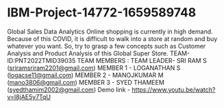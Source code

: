 # IBM-Project-14772-1659589748
Global Sales Data Analytics
Online shopping is currently in high demand. Because of this COVID, it is difficult to walk into a store at random and buy whatever you want. So, try to grasp a few concepts such as Customer Analysis and Product Analysis of this Global Super Store.
TEAM-ID:PNT2022TMID39035
TEAM MEMBERS : TEAM LEADER- SRI RAM S (sriramsriram2201@gmail.com) 
MEMBER 1 - LOGANATHAN S (logacse11@gmail.com) 
MEMBER 2 - MANOJKUMAR M (mano3806@gmail.com) 
MEMBER 3 - SYED THAMEEM (syedthamim2002@gmail.com)
Demo link - https://www.youtu.be/watch?v=I8jAE5y7TqU
